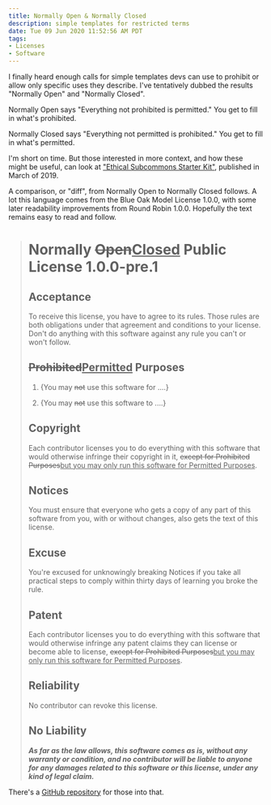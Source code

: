 ```yaml
---
title: Normally Open & Normally Closed
description: simple templates for restricted terms
date: Tue 09 Jun 2020 11:52:56 AM PDT
tags:
- Licenses
- Software
---
```


I finally heard enough calls for simple templates devs can use to prohibit or allow only specific uses they describe.  I've tentatively dubbed the results "Normally Open" and "Normally Closed".

Normally Open says "Everything not prohibited is permitted."  You get to fill in what's prohibited.

Normally Closed says "Everything not permitted is prohibited."  You get to fill in what's permitted.

I'm short on time.  But those interested in more context, and how these might be useful, can look at ["Ethical Subcommons Starter Kit"](https://writing.kemitchell.com/2019/03/15/Ethical-Subcommons), published in March of 2019.

A comparison, or "diff", from Normally Open to Normally Closed follows.  A lot this language comes from the Blue Oak Model License 1.0.0, with some later readability improvements from Round Robin 1.0.0.  Hopefully the text remains easy to read and follow.

> # Normally <del>Open</del><ins>Closed</ins> Public License 1.0.0-pre.1
>
> ## Acceptance
>
> To receive this license, you have to agree to its rules.  Those rules are both obligations under that agreement and conditions to your license.  Don't do anything with this software against any rule you can't or won't follow.
>
> ## <del>Prohibited</del><ins>Permitted</ins> Purposes
>
> 1.  {You may <del>not</del> use this software for ....}
>
> 2.  {You may <del>not</del> use this software to ....}
>
> ## Copyright
>
> Each contributor licenses you to do everything with this software that would otherwise infringe their copyright in it, <del>except for Prohibited Purposes</del><ins>but you may only run this software for Permitted Purposes</ins>.
>
> ## Notices
>
> You must ensure that everyone who gets a copy of any part of this software from you, with or without changes, also gets the text of this license.
>
> ## Excuse
>
> You're excused for unknowingly breaking Notices if you take all practical steps to comply within thirty days of learning you broke the rule.
>
> ## Patent
>
> Each contributor licenses you to do everything with this software that would otherwise infringe any patent claims they can license or become able to license, <del>except for Prohibited Purposes</del><ins>but you may only run this software for Permitted Purposes</ins>.
>
> ## Reliability
>
> No contributor can revoke this license.
>
> ## No Liability
>
> ***As far as the law allows, this software comes as is, without any warranty or condition, and no contributor will be liable to anyone for any damages related to this software or this license, under any kind of legal claim.***

There's a [GitHub repository](https://github.com/berneout/normally-open-closed) for those into that.
